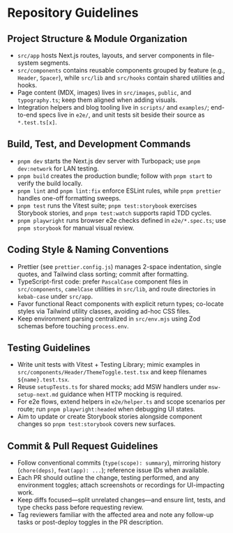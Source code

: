 # Repository Guidelines

## Project Structure & Module Organization
- `src/app` hosts Next.js routes, layouts, and server components in file-system segments.
- `src/components` contains reusable components grouped by feature (e.g., `Header`, `Spacer`), while `src/lib` and `src/hooks` contain shared utilities and hooks.
- Page content (MDX, images) lives in `src/images`, `public`, and `typography.ts`; keep them aligned when adding visuals.
- Integration helpers and blog tooling live in `scripts/` and `examples/`; end-to-end specs live in `e2e/`, and unit tests sit beside their source as `*.test.ts[x]`.

## Build, Test, and Development Commands
- `pnpm dev` starts the Next.js dev server with Turbopack; use `pnpm dev:network` for LAN testing.
- `pnpm build` creates the production bundle; follow with `pnpm start` to verify the build locally.
- `pnpm lint` and `pnpm lint:fix` enforce ESLint rules, while `pnpm prettier` handles one-off formatting sweeps.
- `pnpm test` runs the Vitest suite; `pnpm test:storybook` exercises Storybook stories, and `pnpm test:watch` supports rapid TDD cycles.
- `pnpm playwright` runs browser e2e checks defined in `e2e/*.spec.ts`; use `pnpm storybook` for manual visual review.

## Coding Style & Naming Conventions
- Prettier (see `prettier.config.js`) manages 2-space indentation, single quotes, and Tailwind class sorting; commit after formatting.
- TypeScript-first code: prefer `PascalCase` component files in `src/components`, `camelCase` utilities in `src/lib`, and route directories in `kebab-case` under `src/app`.
- Favor functional React components with explicit return types; co-locate styles via Tailwind utility classes, avoiding ad-hoc CSS files.
- Keep environment parsing centralized in `src/env.mjs` using Zod schemas before touching `process.env`.

## Testing Guidelines
- Write unit tests with Vitest + Testing Library; mimic examples in `src/components/Header/ThemeToggle.test.tsx` and keep filenames `${name}.test.tsx`.
- Reuse `setupTests.ts` for shared mocks; add MSW handlers under `msw-setup-next.md` guidance when HTTP mocking is required.
- For e2e flows, extend helpers in `e2e/helper.ts` and scope scenarios per route; run `pnpm playwright:headed` when debugging UI states.
- Aim to update or create Storybook stories alongside component changes so `pnpm test:storybook` covers new surfaces.

## Commit & Pull Request Guidelines
- Follow conventional commits (`type(scope): summary`), mirroring history (`chore(deps)`, `feat(app): ...`); reference issue IDs when available.
- Each PR should outline the change, testing performed, and any environment toggles; attach screenshots or recordings for UI-impacting work.
- Keep diffs focused—split unrelated changes—and ensure lint, tests, and type checks pass before requesting review.
- Tag reviewers familiar with the affected area and note any follow-up tasks or post-deploy toggles in the PR description.
